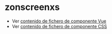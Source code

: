 # zonscreenxs

 - Ver [contenido de fichero de componente Vue](./zonscreenxs.vue)
 - Ver [contenido de fichero de componente CSS](./zonscreenxs.css)
